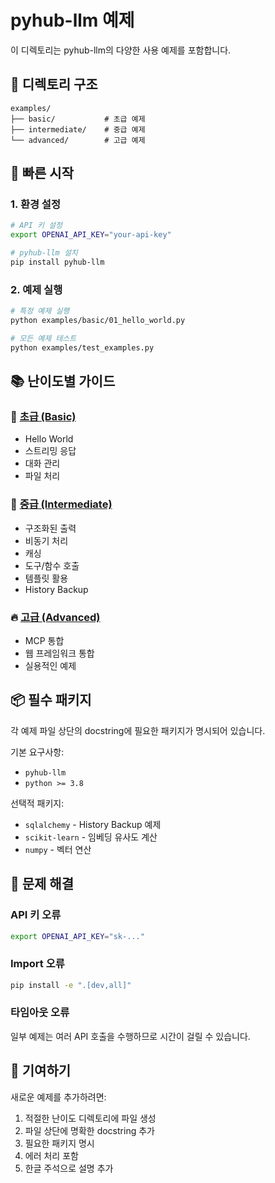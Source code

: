 # pyhub-llm 예제

이 디렉토리는 pyhub-llm의 다양한 사용 예제를 포함합니다.

## 📁 디렉토리 구조

```text
examples/
├── basic/           # 초급 예제
├── intermediate/    # 중급 예제
└── advanced/        # 고급 예제
```

## 🚀 빠른 시작

### 1. 환경 설정
```bash
# API 키 설정
export OPENAI_API_KEY="your-api-key"

# pyhub-llm 설치
pip install pyhub-llm
```

### 2. 예제 실행
```bash
# 특정 예제 실행
python examples/basic/01_hello_world.py

# 모든 예제 테스트
python examples/test_examples.py
```

## 📚 난이도별 가이드

### 🌱 [초급 (Basic)](./basic/README.md)
- Hello World
- 스트리밍 응답
- 대화 관리
- 파일 처리

### 🚀 [중급 (Intermediate)](./intermediate/README.md)
- 구조화된 출력
- 비동기 처리
- 캐싱
- 도구/함수 호출
- 템플릿 활용
- History Backup

### 🔥 [고급 (Advanced)](./advanced/README.md)
- MCP 통합
- 웹 프레임워크 통합
- 실용적인 예제

## 📦 필수 패키지

각 예제 파일 상단의 docstring에 필요한 패키지가 명시되어 있습니다.

기본 요구사항:
- `pyhub-llm`
- `python >= 3.8`

선택적 패키지:
- `sqlalchemy` - History Backup 예제
- `scikit-learn` - 임베딩 유사도 계산
- `numpy` - 벡터 연산

## 🔧 문제 해결

### API 키 오류
```bash
export OPENAI_API_KEY="sk-..."
```

### Import 오류
```bash
pip install -e ".[dev,all]"
```

### 타임아웃 오류
일부 예제는 여러 API 호출을 수행하므로 시간이 걸릴 수 있습니다.

## 📝 기여하기

새로운 예제를 추가하려면:
1. 적절한 난이도 디렉토리에 파일 생성
2. 파일 상단에 명확한 docstring 추가
3. 필요한 패키지 명시
4. 에러 처리 포함
5. 한글 주석으로 설명 추가